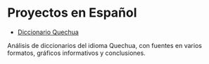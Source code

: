# Proyectos en Español

* [Diccionario Quechua](./quechua/)

Análisis de diccionarios del idioma Quechua, con fuentes en varios formatos, gráficos informativos y conclusiones.
